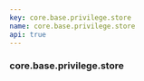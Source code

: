 ```yaml
---
key: core.base.privilege.store
name: core.base.privilege.store
api: true
---
```


### core.base.privilege.store
